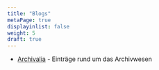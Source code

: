 ```yaml
---
title: "Blogs"
metaPage: true
displayinlist: false
weight: 5
draft: true
---
```


* [Archivalia](https://archivalia.hypotheses.org/) - Einträge rund um das Archivwesen
